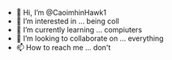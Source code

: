 - 👋 Hi, I’m @CaoimhinHawk1
- 👀 I’m interested in ... being coll
- 🌱 I’m currently learning ... compiuters
- 💞️ I’m looking to collaborate on ... everything
- 📫 How to reach me ... don't

<!---
CaoimhinHawk1/CaoimhinHawk1 is a ✨ special ✨ repository because its `README.md` (this file) appears on your GitHub profile.
You can click the Preview link to take a look at your changes.
--->
